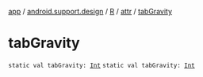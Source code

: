 [app](../../../index.md) / [android.support.design](../../index.md) / [R](../index.md) / [attr](index.md) / [tabGravity](./tab-gravity.md)

# tabGravity

`static val tabGravity: `[`Int`](https://kotlinlang.org/api/latest/jvm/stdlib/kotlin/-int/index.html)
`static val tabGravity: `[`Int`](https://kotlinlang.org/api/latest/jvm/stdlib/kotlin/-int/index.html)
